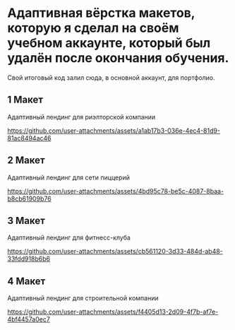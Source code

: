 # Адаптивная вёрстка макетов, которую я сделал на своём учебном аккаунте, который был удалён после окончания обучения.

Свой итоговый код залил сюда, в основной аккаунт, для портфолио.

## 1 Макет
Адаптивный лендинг для риэлторской компании

https://github.com/user-attachments/assets/a1ab17b3-036e-4ec4-81d9-81ac8494ac46

## 2 Макет
Адаптивный лендинг для сети пиццерий

https://github.com/user-attachments/assets/4bd95c78-be5c-4087-8baa-b8cb61909b76

## 3 Макет
Адаптивный лендинг для фитнесс-клуба

https://github.com/user-attachments/assets/cb561120-3d33-484d-ab48-33fdd918b6b6

## 4 Макет
Адаптивный лендинг для строительной компании

https://github.com/user-attachments/assets/f4405d13-2d09-4f7b-af7e-4bf4457a0ec7
